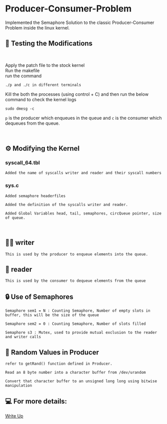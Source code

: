 # Producer-Consumer-Problem
Implemented the Semaphore Solution to the classic Producer-Consumer Problem inside the linux kernel.

## 📝 Testing the Modifications
    
<br>

Apply the patch file to the stock kernel<br>
Run the makefile <br>
run the command <br>

    ./p and ./c in different terminals

Kill the both the processes (using control + C) and then run the below command to check the kernel logs

    sudo dmesg -c

```p``` is the producer which enqueues in the queue and ```c``` is the consumer which dequeues from the queue.

<br>

## ⚙️ Modifying the Kernel 

### syscall_64.tbl
    
    Added the name of syscalls writer and reader and their syscall numbers

### sys.c

    Added semaphore headerfiles
    
    Added the definition of the syscalls writer and reader.
    
    Added Global Variables head, tail, semaphores, circQueue pointer, size of queue.
<br>

## ✍🏻 writer

    This is used by the producer to enqueue elements into the queue. 

## 📖 reader

    This is used by the consumer to dequeue elements from the queue

## 🔒 Use of Semaphores
    Semaphore sem1 = N : Counting Semaphore, Number of empty slots in buffer, this will be the size of the queue
    
    Semaphore sem2 = 0 : Counting Semaphore, Number of slots filled
    
    Semaphore s3 : Mutex, used to provide mutual exclusion to the reader and writer calls

## 🔢 Random Values in Producer

    refer to getRand() function defined in Producer.
    
    Read an 8 byte number into a character buffer from /dev/urandom

    Convert that character buffer to an unsigned long long using bitwise manipulation

## 💻 For more details:
  [Write Up](https://github.com/abhik-s-basu/Producer-Consumer-Problem/blob/main/writeup_ass4.pdf)
